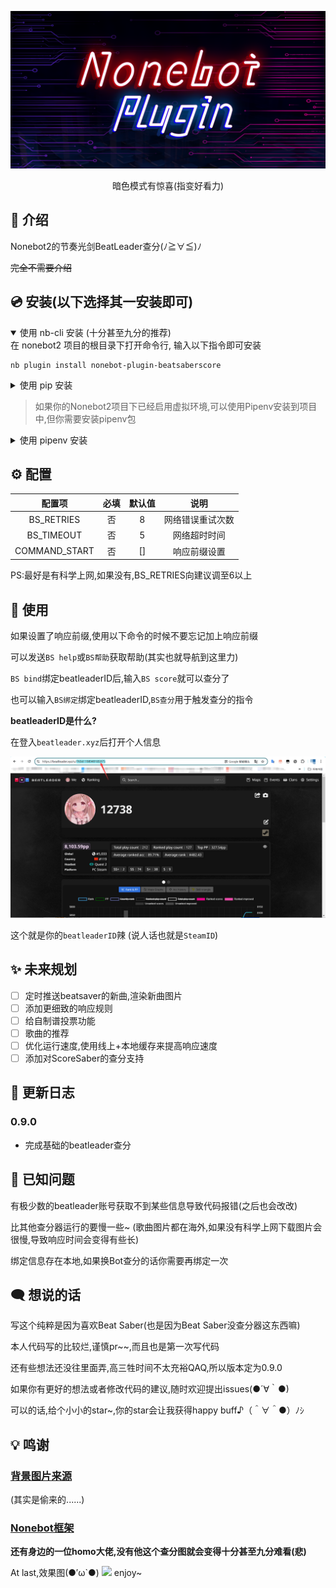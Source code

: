 <p>
<div align="center">
  <a><img src='./Nonebot.png' alt="logo"></a>
</div>
<p>

<div align="center">
  
暗色模式有惊喜(指变好看力)
  
</div>
  
## 📖 介绍

Nonebot2的节奏光剑BeatLeader查分(ﾉ≧∀≦)ﾉ

~~完全不需要介绍~~

## 💿 安装(以下选择其一安装即可)
<details open>
<summary>使用 nb-cli 安装 (十分甚至九分的推荐)</summary>
在 nonebot2 项目的根目录下打开命令行, 输入以下指令即可安装
  
    nb plugin install nonebot-plugin-beatsaberscore

</details>

<details>
<summary>使用 pip 安装</summary>
在 nonebot2 项目的根目录下打开命令行, 输入以下指令即可安装
  
    pip install nonebot-plugin-beatsaberscore

如果安装完插件不载入的话,在nonebot文件夹中找到**pyproject.toml**,在**plugins**里面添加**nonebot-plugin-beatsaberscore**就完成了

</details>

>如果你的Nonebot2项目下已经启用虚拟环境,可以使用Pipenv安装到项目中,但你需要安装pipenv包
>
<details>
<summary>使用 pipenv 安装</summary>
先安装pipenv
  
    pip install pipenv
  
在 nonebot2 项目的根目录下打开命令行, 输入以下指令即可安装
  
    pipenv install nonebot-plugin-beatsaberscore

</details>

## ⚙️ 配置

| 配置项 | 必填 | 默认值 | 说明 |
|:-----:|:----:|:----:|:----:|
| BS_RETRIES | 否 | 8 | 网络错误重试次数 |
| BS_TIMEOUT | 否 | 5 | 网络超时时间 |
| COMMAND_START | 否 | [] | 响应前缀设置 |

PS:最好是有科学上网,如果没有,BS_RETRIES向建议调至6以上

## 🎉 使用

如果设置了响应前缀,使用以下命令的时候不要忘记加上响应前缀

可以发送` BS help `或` BS帮助 `获取帮助(其实也就导航到这里力)

` BS bind `绑定beatleaderID后,输入` BS score `就可以查分了

也可以输入` BS绑定 `绑定beatleaderID,` BS查分 `用于触发查分的指令

**beatleaderID是什么?**

 在登入` beatleader.xyz `后打开个人信息
 
 <img src='./explanation.png'>
 
 这个就是你的` beatleaderID `辣
 (说人话也就是` SteamID `)

## ✨ 未来规划
- [ ] 定时推送beatsaver的新曲,渲染新曲图片
- [ ] 添加更细致的响应规则
- [ ] 给自制谱投票功能
- [ ] 歌曲的推荐
- [ ] 优化运行速度,使用线上+本地缓存来提高响应速度
- [ ] 添加对ScoreSaber的查分支持

## 📝 更新日志

### 0.9.0
- 完成基础的beatleader查分

## 🔄 已知问题
有极少数的beatleader账号获取不到某些信息导致代码报错(之后也会改改)

比其他查分器运行的要慢一些~
(歌曲图片都在海外,如果没有科学上网下载图片会很慢,导致响应时间会变得有些长)

绑定信息存在本地,如果换Bot查分的话你需要再绑定一次

## 🗨️ 想说的话

写这个纯粹是因为喜欢Beat Saber(也是因为Beat Saber没查分器这东西嘛)

本人代码写的比较烂,谨慎pr~~,而且也是第一次写代码

还有些想法还没往里面弄,高三牲时间不太充裕QAQ,所以版本定为0.9.0

如果你有更好的想法或者修改代码的建议,随时欢迎提出issues(●´∀｀●)

可以的话,给个小小的star~,你的star会让我获得happy buff♪（＾∀＾●）ﾉｼ

## 💡 鸣谢

### [背景图片来源](https://github.com/ComputerElite/ComputerElite.github.io)

(其实是偷来的......)

### [Nonebot框架](https://github.com/nonebot/nonebot2)

**还有身边的一位homo大佬,没有他这个查分图就会变得十分甚至九分难看(悲)**

At last,效果图(●′ω`●)
<img src='./result.png'>
enjoy~
